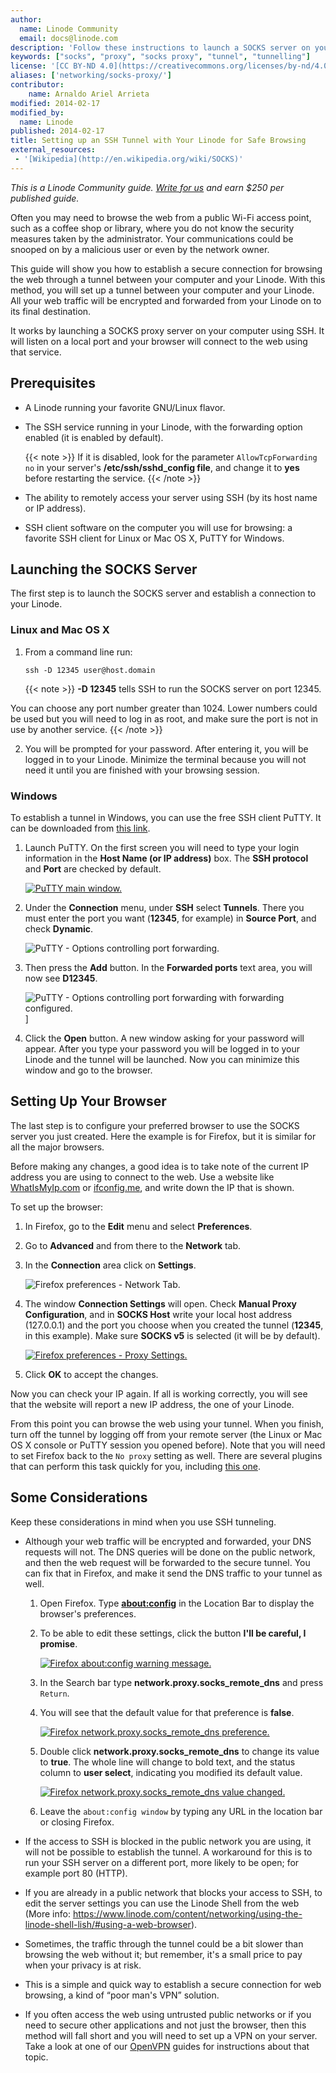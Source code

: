 ```yaml
---
author:
  name: Linode Community
  email: docs@linode.com
description: 'Follow these instructions to launch a SOCKS server on your computer and browse the web securely using your Linode.'
keywords: ["socks", "proxy", "socks proxy", "tunnel", "tunnelling"]
license: '[CC BY-ND 4.0](https://creativecommons.org/licenses/by-nd/4.0)'
aliases: ['networking/socks-proxy/']
contributor:
    name: Arnaldo Ariel Arrieta
modified: 2014-02-17
modified_by:
  name: Linode
published: 2014-02-17
title: Setting up an SSH Tunnel with Your Linode for Safe Browsing
external_resources:
 - '[Wikipedia](http://en.wikipedia.org/wiki/SOCKS)'
---
```


*This is a Linode Community guide. [Write for us](/content/contribute) and earn $250 per published guide.*

Often you may need to browse the web from a public Wi-Fi access point, such as a coffee shop or library, where you do not know the security measures taken by the administrator. Your communications could be snooped on by a malicious user or even by the network owner.

This guide will show you how to establish a secure connection for browsing the web through a tunnel between your computer and your Linode. With this method, you will set up a tunnel between your computer and your Linode. All your web traffic will be encrypted and forwarded from your Linode on to its final destination.

It works by launching a SOCKS proxy server on your computer using SSH. It will listen on a local port and your browser will connect to the web using that service.

## Prerequisites

-   A Linode running your favorite GNU/Linux flavor.
-   The SSH service running in your Linode, with the forwarding option enabled (it is enabled by default).

    {{< note >}}
If it is disabled, look for the parameter `AllowTcpForwarding no` in your server's **/etc/ssh/sshd\_config file**, and change it to **yes** before restarting the service.
{{< /note >}}

-   The ability to remotely access your server using SSH (by its host name or IP address).
-   SSH client software on the computer you will use for browsing: a favorite SSH client for Linux or Mac OS X, PuTTY for Windows.

## Launching the SOCKS Server

The first step is to launch the SOCKS server and establish a connection to your Linode.

### Linux and Mac OS X

1.  From a command line run:

    ~~~
    ssh -D 12345 user@host.domain
    ~~~

    {{< note >}}
**-D 12345** tells SSH to run the SOCKS server on port 12345.

You can choose any port number greater than 1024. Lower numbers could be used but you will need to log in as root, and make sure the port is not in use by another service.
{{< /note >}}

2.  You will be prompted for your password. After entering it, you will be logged in to your Linode. Minimize the terminal because you will not need it until you are finished with your browsing session.

### Windows

To establish a tunnel in Windows, you can use the free SSH client PuTTY. It can be downloaded from [this link](http://www.chiark.greenend.org.uk/~sgtatham/putty/download.html).

1.  Launch PuTTY. On the first screen you will need to type your login information in the **Host Name (or IP address)** box. The **SSH protocol** and **Port** are checked by default.

    [![PuTTY main window.](/content/assets/1563-01-putty_basic.png)](/content/assets/1563-01-putty_basic.png)

2.  Under the **Connection** menu, under **SSH** select **Tunnels**. There you must enter the port you want (**12345**, for example) in **Source Port**, and check **Dynamic**.

    ![PuTTY - Options controlling port forwarding.](/content/assets/1564-02-putty_tunnels1.png)

3.  Then press the **Add** button. In the **Forwarded ports** text area, you will now see **D12345**.

    ![PuTTY - Options controlling port forwarding with forwarding configured.](/content/assets/1565-03-putty_tunnels2.png)]

4.  Click the **Open** button. A new window asking for your password will appear. After you type your password you will be logged in to your Linode and the tunnel will be launched. Now you can minimize this window and go to the browser.

## Setting Up Your Browser

The last step is to configure your preferred browser to use the SOCKS server you just created. Here the example is for Firefox, but it is similar for all the major browsers.

Before making any changes, a good idea is to take note of the current IP address you are using to connect to the web. Use a website like [WhatIsMyIp.com](http://www.whatismyip.com/) or [ifconfig.me](http://ifconfig.me/), and write down the IP that is shown.

To set up the browser:

1.  In Firefox, go to the **Edit** menu and select **Preferences**.
2.  Go to **Advanced** and from there to the **Network** tab.
3.  In the **Connection** area click on **Settings**.

    ![Firefox preferences - Network Tab.](/content/assets/1566-04-firefox1.png)

4.  The window **Connection Settings** will open. Check **Manual Proxy Configuration**, and in **SOCKS Host** write your local host address (127.0.0.1) and the port you choose when you created the tunnel (**12345**, in this example). Make sure **SOCKS v5** is selected (it will be by default).

    [![Firefox preferences - Proxy Settings.](/content/assets/1567-05-firefox2.png)](/content/assets/1567-05-firefox2.png)

5.  Click **OK** to accept the changes.

Now you can check your IP again. If all is working correctly, you will see that the website will report a new IP address, the one of your Linode.

From this point you can browse the web using your tunnel. When you finish, turn off the tunnel by logging off from your remote server (the Linux or Mac OS X console or PuTTY session you opened before). Note that you will need to set Firefox back to the `No proxy` setting as well. There are several plugins that can perform this task quickly for you, including [this one](https://addons.mozilla.org/en-US/firefox/addon/quickproxy/).

## Some Considerations

Keep these considerations in mind when you use SSH tunneling.

-   Although your web traffic will be encrypted and forwarded, your DNS requests will not. The DNS queries will be done on the public network, and then the web request will be forwarded to the secure tunnel. You can fix that in Firefox, and make it send the DNS traffic to your tunnel as well.

    1.  Open Firefox. Type **<about:config>** in the Location Bar to display the browser's preferences.
    2.  To be able to edit these settings, click the button **I'll be careful, I promise**.

        [![Firefox about:config warning message.](/content/assets/1568-06-dns1.png)](/content/assets/1568-06-dns1.png)

    3.  In the Search bar type **network.proxy.socks\_remote\_dns** and press `Return`.
    4.  You will see that the default value for that preference is **false**.

        [![Firefox network.proxy.socks\_remote\_dns preference.](/content/assets/1569-07-dns2.png)](/content/assets/1569-07-dns2.png)

    5.  Double click **network.proxy.socks\_remote\_dns** to change its value to **true**. The whole line will change to bold text, and the status column to **user select**, indicating you modified its default value.

        [![Firefox network.proxy.socks\_remote\_dns value changed.](/content/assets/1570-08-dns3.png)](/content/assets/1570-08-dns3.png)

    6.  Leave the `about:config window` by typing any URL in the location bar or closing Firefox.

-   If the access to SSH is blocked in the public network you are using, it will not be possible to establish the tunnel. A workaround for this is to run your SSH server on a different port, more likely to be open; for example port 80 (HTTP).
-   If you are already in a public network that blocks your access to SSH, to edit the server settings you can use the Linode Shell from the web (More info: <https://www.linode.com/content/networking/using-the-linode-shell-lish/#using-a-web-browser>).
-   Sometimes, the traffic through the tunnel could be a bit slower than browsing the web without it; but remember, it's a small price to pay when your privacy is at risk.
-   This is a simple and quick way to establish a secure connection for web browsing, a kind of “poor man's VPN” solution.
-   If you often access the web using untrusted public networks or if you need to secure other applications and not just the browser, then this method will fall short and you will need to set up a VPN on your server. Take a look at one of our [OpenVPN](/content/networking/vpn/) guides for instructions about that topic.
